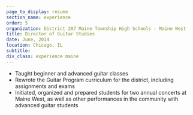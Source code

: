 ```yaml
---
page_to_display: resume
section_name: experience
order: 5
organization: District 207 Maine Township High Schools - Maine West
title: Director of Guitar Studies
date: June, 2014
location: Chicago, IL
subtitle: 
div_class: experience maine
---
```

* Taught beginner and advanced guitar classes
* Rewrote the Guitar Program curriculum for the district, including assignments and exams
* Initiated, organized and prepared students for two annual concerts at Maine West, as well as other performances in the community with advanced guitar students  

